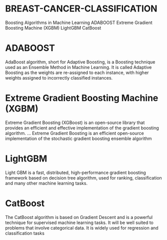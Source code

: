 # BREAST-CANCER-CLASSIFICATION

Boosting Algorithms in Machine Learning 
ADABOOST
Extreme Gradient Boosting Machine (XGBM)
LightGBM
CatBoost


# ADABOOST
AdaBoost algorithm, short for Adaptive Boosting, is a Boosting technique used as an Ensemble Method in Machine Learning. It is called Adaptive Boosting as the weights are re-assigned to each instance, with higher weights assigned to incorrectly classified instances.

# Extreme Gradient Boosting Machine (XGBM)
Extreme Gradient Boosting (XGBoost) is an open-source library that provides an efficient and effective implementation of the gradient boosting algorithm. ... Extreme Gradient Boosting is an efficient open-source implementation of the stochastic gradient boosting ensemble algorithm

# LightGBM
Light GBM is a fast, distributed, high-performance gradient boosting framework based on decision tree algorithm, used for ranking, classification and many other machine learning tasks.

# CatBoost
The CatBoost algorithm is based on Gradient Descent and is a powerful technique for supervised machine learning tasks. It will be well suited to problems that involve categorical data. It is widely used for regression and classification tasks
